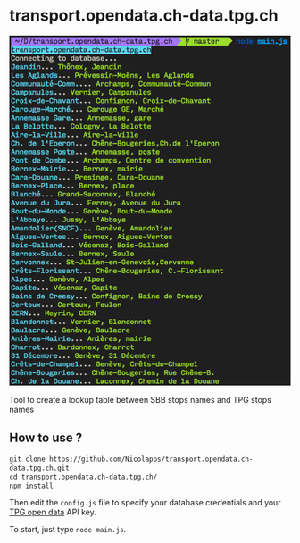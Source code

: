# transport.opendata.ch-data.tpg.ch

![Demo](/demo.png)

Tool to create a lookup table between SBB stops names and TPG stops names

## How to use ?

```
git clone https://github.com/Nicolapps/transport.opendata.ch-data.tpg.ch.git
cd transport.opendata.ch-data.tpg.ch/
npm install
```

Then edit the `config.js` file to specify your database credentials and your [TPG open data](http://data.tpg.ch/) API key.

To start, just type `node main.js`.
